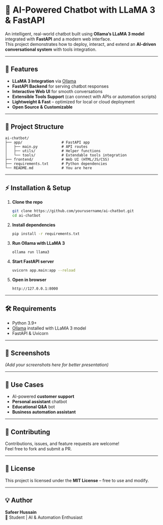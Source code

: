 # 🤖 AI-Powered Chatbot with LLaMA 3 & FastAPI

An intelligent, real-world chatbot built using **Ollama’s LLaMA 3 model** integrated with **FastAPI** and a modern web interface.  
This project demonstrates how to deploy, interact, and extend an **AI-driven conversational system** with tools integration.

---

## 🚀 Features
- **LLaMA 3 Integration** via [Ollama](https://ollama.ai/)  
- **FastAPI Backend** for serving chatbot responses  
- **Interactive Web UI** for smooth conversations  
- **Extensible Tools Support** (can connect with APIs or automation scripts)  
- **Lightweight & Fast** – optimized for local or cloud deployment  
- **Open Source & Customizable**

---

## 📂 Project Structure
```
ai-chatbot/
├── app/                  # FastAPI app
│   ├── main.py           # API routes
│   ├── utils/            # Helper functions
│   └── tools/            # Extendable tools integration
├── frontend/             # Web UI (HTML/JS/CSS)
├── requirements.txt      # Python dependencies
└── README.md             # You are here
```

---

## ⚡ Installation & Setup
1. **Clone the repo**  
   ```bash
   git clone https://github.com/yourusername/ai-chatbot.git
   cd ai-chatbot
   ```

2. **Install dependencies**  
   ```bash
   pip install -r requirements.txt
   ```

3. **Run Ollama with LLaMA 3**  
   ```bash
   ollama run llama3
   ```

4. **Start FastAPI server**  
   ```bash
   uvicorn app.main:app --reload
   ```

5. **Open in browser**  
   ```
   http://127.0.0.1:8000
   ```

---

## 🛠 Requirements
- Python 3.9+  
- [Ollama](https://ollama.ai/) installed with LLaMA 3 model  
- FastAPI & Uvicorn  

---

## 📸 Screenshots
*(Add your screenshots here for better presentation)*

---

## 🎯 Use Cases
- AI-powered **customer support**  
- **Personal assistant** chatbot  
- **Educational Q&A** bot  
- **Business automation assistant**

---

## 🤝 Contributing
Contributions, issues, and feature requests are welcome!  
Feel free to fork and submit a PR.

---

## 📜 License
This project is licensed under the **MIT License** – free to use and modify.

---

## 💡 Author
**Safeer Hussain**  
🚀 Student | AI & Automation Enthusiast  

